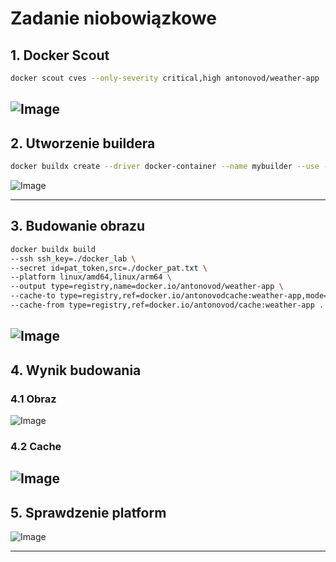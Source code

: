 # Zadanie niobowiązkowe

## 1. Docker Scout

```bash
docker scout cves --only-severity critical,high antonovod/weather-app
```

## ![Image](./screenshots/scout%20result.png)

## 2. Utworzenie buildera

```bash
docker buildx create --driver docker-container --name mybuilder --use --bootstrap
```

![Image](./screenshots/builder%20create.png)

---

## 3. Budowanie obrazu

```bash
docker buildx build
--ssh ssh_key=./docker_lab \
--secret id=pat_token,src=./docker_pat.txt \
--platform linux/amd64,linux/arm64 \
--output type=registry,name=docker.io/antonovod/weather-app \
--cache-to type=registry,ref=docker.io/antonovodcache:weather-app,mode=max \
--cache-from type=registry,ref=docker.io/antonovod/cache:weather-app .
```

## ![Image](./screenshots/docker%20build.png)

## 4. Wynik budowania

### 4.1 Obraz

![Image](./screenshots/wynik%20budowania.png)

### 4.2 Cache

## ![Image](./screenshots/cache.png)

## 5. Sprawdzenie platform

![Image](./screenshots/platforms%20result.png)

---
